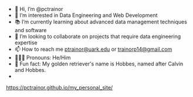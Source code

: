 - 👋 Hi, I’m @pctrainor
- 👀 I’m interested in Data Engineering and Web Development
- 📚 I’m currently learning about advanced data management techniques and software
- 🤙 I’m looking to collaborate on projects that require data engineering expertise
- 📫 How to reach me ptrainor@uark.edu or trainorp14@gmail.com
- 💁🏻‍♂️ Pronouns: He/Him
- 🐯 Fun fact: My golden retriever's name is Hobbes, named after Calvin and Hobbes.
- 
https://pctrainor.github.io/my_personal_site/
<!---
pctrainor/pctrainor is a ✨ special ✨ repository because its `README.md` (this file) appears on your GitHub profile.
You can click the Preview link to take a look at your changes.
--->
